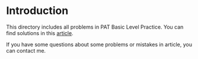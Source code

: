 # Introduction
This directory includes all problems in PAT Basic Level Practice.
You can find solutions in this [article](https://bachzart.github.io/2019/03/14/PAT-Basic-Level-Practice/).

If you have some questions about some problems or mistakes in article, you can contact me.
